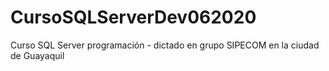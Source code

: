 # CursoSQLServerDev062020
Curso SQL Server programación - dictado en grupo SIPECOM en la ciudad de Guayaquil
